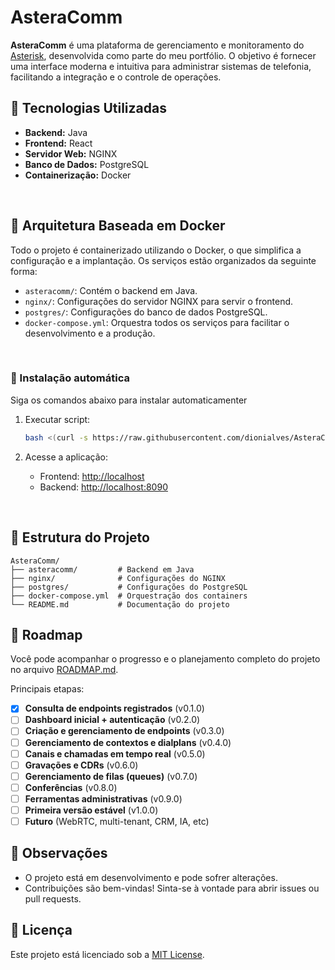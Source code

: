 # AsteraComm

**AsteraComm** é uma plataforma de gerenciamento e monitoramento do [Asterisk](https://www.asterisk.org/), desenvolvida como parte do meu portfólio. O objetivo é fornecer uma interface moderna e intuitiva para administrar sistemas de telefonia, facilitando a integração e o controle de operações.
<br>

## 🚀 Tecnologias Utilizadas

* **Backend:** Java
* **Frontend:** React
* **Servidor Web:** NGINX
* **Banco de Dados:** PostgreSQL
* **Containerização:** Docker
<br>

## 🐳 Arquitetura Baseada em Docker

Todo o projeto é containerizado utilizando o Docker, o que simplifica a configuração e a implantação. Os serviços estão organizados da seguinte forma:

* `asteracomm/`: Contém o backend em Java.
* `nginx/`: Configurações do servidor NGINX para servir o frontend.
* `postgres/`: Configurações do banco de dados PostgreSQL.
* `docker-compose.yml`: Orquestra todos os serviços para facilitar o desenvolvimento e a produção.
<br>

### 🚀 Instalação automática

Siga os comandos abaixo para instalar automaticamenter

1. Executar script:

   ```bash
   bash <(curl -s https://raw.githubusercontent.com/dionialves/AsteraComm/main/install.sh)
   ```

2. Acesse a aplicação:

   * Frontend: [http://localhost](http://localhost)
   * Backend: [http://localhost:8090](http://localhost:8090)  
<br>


## 📁 Estrutura do Projeto

```
AsteraComm/
├── asteracomm/         # Backend em Java
├── nginx/              # Configurações do NGINX
├── postgres/           # Configurações do PostgreSQL
├── docker-compose.yml  # Orquestração dos containers
└── README.md           # Documentação do projeto
```

## 🚧 Roadmap

Você pode acompanhar o progresso e o planejamento completo do projeto no arquivo [ROADMAP.md](./ROADMAP.md).

Principais etapas:

- [x] **Consulta de endpoints registrados** (v0.1.0)
- [ ] **Dashboard inicial + autenticação** (v0.2.0)
- [ ] **Criação e gerenciamento de endpoints** (v0.3.0)
- [ ] **Gerenciamento de contextos e dialplans** (v0.4.0)
- [ ] **Canais e chamadas em tempo real** (v0.5.0)
- [ ] **Gravações e CDRs** (v0.6.0)
- [ ] **Gerenciamento de filas (queues)** (v0.7.0)
- [ ] **Conferências** (v0.8.0)
- [ ] **Ferramentas administrativas** (v0.9.0)
- [ ] **Primeira versão estável** (v1.0.0)
- [ ] **Futuro** (WebRTC, multi-tenant, CRM, IA, etc)

## 📌 Observações

* O projeto está em desenvolvimento e pode sofrer alterações.
* Contribuições são bem-vindas! Sinta-se à vontade para abrir issues ou pull requests.

## 📄 Licença

Este projeto está licenciado sob a [MIT License](LICENSE).
